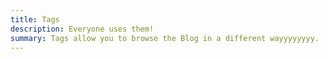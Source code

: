 ```yaml
---
title: Tags
description: Everyone uses them!
summary: Tags allow you to browse the Blog in a different wayyyyyyyy.
---
```

